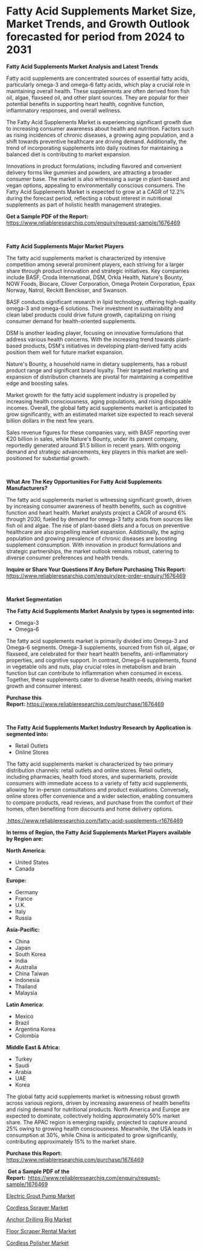 <p><h1>Fatty Acid Supplements Market Size, Market Trends, and Growth Outlook forecasted for period from 2024 to 2031</h1></p><p><strong>Fatty Acid Supplements Market Analysis and Latest Trends</strong></p>
<p><p>Fatty acid supplements are concentrated sources of essential fatty acids, particularly omega-3 and omega-6 fatty acids, which play a crucial role in maintaining overall health. These supplements are often derived from fish oil, algae, flaxseed oil, and other plant sources. They are popular for their potential benefits in supporting heart health, cognitive function, inflammatory responses, and overall wellness.</p><p>The Fatty Acid Supplements Market is experiencing significant growth due to increasing consumer awareness about health and nutrition. Factors such as rising incidences of chronic diseases, a growing aging population, and a shift towards preventive healthcare are driving demand. Additionally, the trend of incorporating supplements into daily routines for maintaining a balanced diet is contributing to market expansion.</p><p>Innovations in product formulations, including flavored and convenient delivery forms like gummies and powders, are attracting a broader consumer base. The market is also witnessing a surge in plant-based and vegan options, appealing to environmentally conscious consumers. The Fatty Acid Supplements Market is expected to grow at a CAGR of 12.2% during the forecast period, reflecting a robust interest in nutritional supplements as part of holistic health management strategies.</p></p>
<p><strong>Get a Sample PDF of the Report:&nbsp;</strong> <a href="https://www.reliableresearchiq.com/enquiry/request-sample/1676469?utm_campaign=1769&utm_medium=2&utm_source=Github&utm_content=ia&utm_term=18102024&utm_id=fatty-acid-supplements">https://www.reliableresearchiq.com/enquiry/request-sample/1676469</a></p>
<p>&nbsp;</p>
<p><strong>Fatty Acid Supplements Major Market Players</strong></p>
<p><p>The fatty acid supplements market is characterized by intensive competition among several prominent players, each striving for a larger share through product innovation and strategic initiatives. Key companies include BASF, Croda International, DSM, Orkla Health, Nature's Bounty, NOW Foods, Biocare, Clover Corporation, Omega Protein Corporation, Epax Norway, Natrol, Reckitt Benckiser, and Swanson.</p><p>BASF conducts significant research in lipid technology, offering high-quality omega-3 and omega-6 solutions. Their investment in sustainability and clean label products could drive future growth, capitalizing on rising consumer demand for health-oriented supplements.</p><p>DSM is another leading player, focusing on innovative formulations that address various health concerns. With the increasing trend towards plant-based products, DSM's initiatives in developing plant-derived fatty acids position them well for future market expansion.</p><p>Nature's Bounty, a household name in dietary supplements, has a robust product range and significant brand loyalty. Their targeted marketing and expansion of distribution channels are pivotal for maintaining a competitive edge and boosting sales.</p><p>Market growth for the fatty acid supplement industry is propelled by increasing health consciousness, aging populations, and rising disposable incomes. Overall, the global fatty acid supplements market is anticipated to grow significantly, with an estimated market size expected to reach several billion dollars in the next few years.</p><p>Sales revenue figures for these companies vary, with BASF reporting over €20 billion in sales, while Nature's Bounty, under its parent company, reportedly generated around $1.5 billion in recent years. With ongoing demand and strategic advancements, key players in this market are well-positioned for substantial growth.</p></p>
<p>&nbsp;</p>
<p><strong>What Are The Key Opportunities For Fatty Acid Supplements Manufacturers?</strong></p>
<p><p>The fatty acid supplements market is witnessing significant growth, driven by increasing consumer awareness of health benefits, such as cognitive function and heart health. Market analysts project a CAGR of around 6% through 2030, fueled by demand for omega-3 fatty acids from sources like fish oil and algae. The rise of plant-based diets and a focus on preventive healthcare are also propelling market expansion. Additionally, the aging population and growing prevalence of chronic diseases are boosting supplement consumption. With innovation in product formulations and strategic partnerships, the market outlook remains robust, catering to diverse consumer preferences and health trends.</p></p>
<p><strong>Inquire or Share Your Questions If Any Before Purchasing This Report:</strong> <a href="https://www.reliableresearchiq.com/enquiry/pre-order-enquiry/1676469?utm_campaign=1769&utm_medium=2&utm_source=Github&utm_content=ia&utm_term=18102024&utm_id=fatty-acid-supplements">https://www.reliableresearchiq.com/enquiry/pre-order-enquiry/1676469</a></p>
<p>&nbsp;</p>
<p><strong>Market Segmentation</strong></p>
<p><strong>The Fatty Acid Supplements Market Analysis by types is segmented into:</strong></p>
<p><ul><li>Omega-3</li><li>Omega-6</li></ul></p>
<p><p>The fatty acid supplements market is primarily divided into Omega-3 and Omega-6 segments. Omega-3 supplements, sourced from fish oil, algae, or flaxseed, are celebrated for their heart health benefits, anti-inflammatory properties, and cognitive support. In contrast, Omega-6 supplements, found in vegetable oils and nuts, play crucial roles in metabolism and brain function but can contribute to inflammation when consumed in excess. Together, these supplements cater to diverse health needs, driving market growth and consumer interest.</p></p>
<p><strong>Purchase this Report:&nbsp;</strong><a href="https://www.reliableresearchiq.com/purchase/1676469?utm_campaign=1769&utm_medium=2&utm_source=Github&utm_content=ia&utm_term=18102024&utm_id=fatty-acid-supplements">https://www.reliableresearchiq.com/purchase/1676469</a></p>
<p>&nbsp;</p>
<p><strong>The Fatty Acid Supplements Market Industry Research by Application is segmented into:</strong></p>
<p><ul><li>Retail Outlets</li><li>Online Stores</li></ul></p>
<p><p>The fatty acid supplements market is characterized by two primary distribution channels: retail outlets and online stores. Retail outlets, including pharmacies, health food stores, and supermarkets, provide consumers with immediate access to a variety of fatty acid supplements, allowing for in-person consultations and product evaluations. Conversely, online stores offer convenience and a wider selection, enabling consumers to compare products, read reviews, and purchase from the comfort of their homes, often benefiting from discounts and home delivery options.</p></p>
<p><a href="https://www.reliableresearchiq.com/fatty-acid-supplements-r1676469?utm_campaign=1769&utm_medium=2&utm_source=Github&utm_content=ia&utm_term=18102024&utm_id=fatty-acid-supplements">&nbsp;https://www.reliableresearchiq.com/fatty-acid-supplements-r1676469</a></p>
<p><strong>In terms of Region, the Fatty Acid Supplements Market Players available by Region are:</strong></p>
<p>
    <p> <strong> North America: </strong>
        <ul>
            <li>United States</li>
            <li>Canada</li>
        </ul>
        </p> 
    <p> <strong> Europe: </strong>
        <ul>
            <li>Germany</li>
            <li>France</li>
            <li>U.K.</li>
            <li>Italy</li>
            <li>Russia</li>
        </ul>
        </p> 
    <p> <strong> Asia-Pacific: </strong>
        <ul>
            <li>China</li>
            <li>Japan</li>
            <li>South Korea</li>
            <li>India</li>
            <li>Australia</li>
            <li>China Taiwan</li>
            <li>Indonesia</li>
            <li>Thailand</li>
            <li>Malaysia</li>
        </ul>
        </p> 
    <p> <strong> Latin America: </strong>
        <ul>
            <li>Mexico</li>
            <li>Brazil</li>
            <li>Argentina Korea</li>
            <li>Colombia</li>
        </ul>
        </p> 
    <p> <strong> Middle East & Africa: </strong>
        <ul>
            <li>Turkey</li>
            <li>Saudi</li>
            <li>Arabia</li>
            <li>UAE</li>
            <li>Korea</li>
        </ul>
    </p>
    </p>
<p><p>The global fatty acid supplements market is witnessing robust growth across various regions, driven by increasing awareness of health benefits and rising demand for nutritional products. North America and Europe are expected to dominate, collectively holding approximately 50% market share. The APAC region is emerging rapidly, projected to capture around 25% owing to growing health consciousness. Meanwhile, the USA leads in consumption at 30%, while China is anticipated to grow significantly, contributing approximately 15% to the market share.</p></p>
<p><strong>Purchase this Report: </strong><a href="https://www.reliableresearchiq.com/purchase/1676469?utm_campaign=1769&utm_medium=2&utm_source=Github&utm_content=ia&utm_term=18102024&utm_id=fatty-acid-supplements">https://www.reliableresearchiq.com/purchase/1676469</a></p>
<p>&nbsp;<strong>Get a Sample PDF of the Report:&nbsp;&nbsp;</strong><a href="https://www.reliableresearchiq.com/enquiry/request-sample/1676469?utm_campaign=1769&utm_medium=2&utm_source=Github&utm_content=ia&utm_term=18102024&utm_id=fatty-acid-supplements">https://www.reliableresearchiq.com/enquiry/request-sample/1676469</a></p>
<p><strong></strong></p>
<p><p><a href="https://www.linkedin.com/pulse/electric-grout-pump-market-report-product-type-end-use-application-cffyc?utm_campaign=1769&utm_medium=2&utm_source=Github&utm_content=ia&utm_term=18102024&utm_id=fatty-acid-supplements">Electric Grout Pump Market</a></p><p><a href="https://www.linkedin.com/pulse/cordless-sprayer-spectrum-usage-patterns-sector-evolution-2024-2031-65w9c?utm_campaign=1769&utm_medium=2&utm_source=Github&utm_content=ia&utm_term=18102024&utm_id=fatty-acid-supplements">Cordless Sprayer Market</a></p><p><a href="https://www.linkedin.com/pulse/unlocking-growth-potential-strategic-analysis-anchor-drilling-rborc?utm_campaign=1769&utm_medium=2&utm_source=Github&utm_content=ia&utm_term=18102024&utm_id=fatty-acid-supplements">Anchor Drilling Rig Market</a></p><p><a href="https://www.linkedin.com/pulse/floor-scraper-rental-market-strategic-insights-product-evolution-ycawc?utm_campaign=1769&utm_medium=2&utm_source=Github&utm_content=ia&utm_term=18102024&utm_id=fatty-acid-supplements">Floor Scraper Rental Market</a></p><p><a href="https://www.linkedin.com/pulse/cordless-polisher-market-size-growth-trends-statistics-forecasts-0ouoc?utm_campaign=1769&utm_medium=2&utm_source=Github&utm_content=ia&utm_term=18102024&utm_id=fatty-acid-supplements">Cordless Polisher Market</a></p></p>